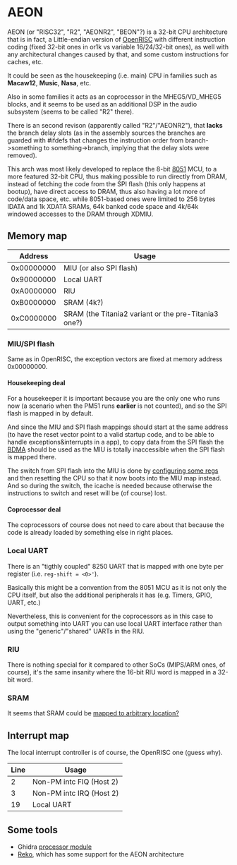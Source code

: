 # AEON

AEON (or "RISC32", "R2", "AEONR2", "BEON"?) is a 32-bit CPU architecture that is in fact, a Little-endian version of [OpenRISC](or1k.md)
with different instruction coding (fixed 32-bit ones in or1k vs variable 16/24/32-bit ones),
as well with any architectural changes caused by that, and some custom instructions for caches, etc.

It could be seen as the housekeeping (i.e. main) CPU in families such as **Macaw12**, **Music**, **Nasa**, etc.

Also in some families it acts as an coprocessor in the MHEG5/VD_MHEG5 blocks,
and it seems to be used as an additional DSP in the audio subsystem (seems to be called "R2" there).

There is an second revison (apparently called "R2"/"AEONR2"), that **lacks** the branch delay slots
(as in the assembly sources the branches are guarded with #ifdefs that changes the instruction order
from branch->something to something->branch, implying that the delay slots were removed).

This arch was most likely developed to replace the 8-bit [8051](8051.md) MCU, to a more featured 32-bit CPU,
thus making possible to run directly from DRAM, instead of fetching the code from the SPI flash (this only happens at bootup),
have direct access to DRAM, thus also having a lot more of code/data space, etc.
while 8051-based ones were limited to 256 bytes IDATA and 1k XDATA SRAMs, 64k banked code space and 
4k/64k windowed accesses to the DRAM through XDMIU.

## Memory map

| Address    | Usage                                                |
|------------|------------------------------------------------------|
| 0x00000000 | MIU (or also SPI flash)                              |
| 0x90000000 | Local UART                                           |
| 0xA0000000 | RIU                                                  |
| 0xB0000000 | SRAM (4k?)                                           |
| 0xC0000000 | SRAM (the Titania2 variant or the pre-Titania3 one?) |

### MIU/SPI flash

Same as in OpenRISC, the exception vectors are fixed at memory address 0x00000000.

#### Housekeeping deal

For a housekeeper it is important because you are the only one who runs now (a scenario when the PM51 runs **earlier** is not counted),
and so the SPI flash is mapped in by default.

And since the MIU and SPI flash mappings should start at the same address (to have the reset vector point to a valid startup code, and to be able to handle exceptions&interrupts in a app),
to copy data from the SPI flash the [BDMA](../ip/bdma.md) should be used as the MIU is totally inaccessible when the SPI flash is mapped there.

The switch from SPI flash into the MIU is done by [configuring some regs](https://github.com/neuschaefer/mstar-mboot/blob/962e8b8258378dded694883a9f9acb7058d34631/sboot/src/macaw12/bootaeonsysinit.c#L155)
and then resetting the CPU so that it now boots into the MIU map instead. And so during the switch, the icache is needed because otherwise
the instructions to switch and reset will be (of course) lost.

#### Coprocessor deal

The coprocessors of course does not need to care about that because the code is already loaded by something else in right places.

### Local UART

There is an "tigthly coupled" 8250 UART that is mapped with one byte per register (i.e. `reg-shift = <0>'`).

Basically this might be a convention from the 8051 MCU as it is not only the CPU itself,
but also the additional peripherals it has (e.g. Timers, GPIO, UART, etc.)

Nevertheless, this is convenient for the coprocessors as in this case to output something into UART you can use
local UART interface rather than using the "generic"/"shared" UARTs in the RIU.

### RIU

There is nothing special for it compared to other SoCs (MIPS/ARM ones, of course),
it's the same insanity where the 16-bit RIU word is mapped in a 32-bit word.

### SRAM

It seems that SRAM could be [mapped to arbitrary location?](https://github.com/neuschaefer/mstar-mboot/blob/962e8b8258378dded694883a9f9acb7058d34631/sboot/src/macaw12/reset.S#L100)

## Interrupt map

The local interrupt controller is of course, the OpenRISC one (guess why).

| Line | Usage                    |
|------|--------------------------|
| 2    | Non-PM intc FIQ (Host 2) |
| 3    | Non-PM intc IRQ (Host 2) |
| 19   | Local UART               |

## Some tools

- Ghidra [processor module](https://github.com/shinyquagsire23/ghidra-aeon)
- [Reko](https://github.com/uxmal/reko), which has some support for the AEON architecture
